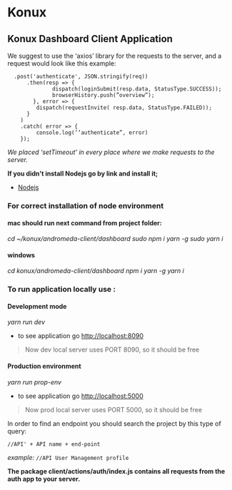 # Konux
## Konux Dashboard Client Application


We suggest to use the ‘axios’ library for the requests to the server, and a request would look like this example:

```axios
  .post('authenticate', JSON.stringify(req))
      .then(resp => {
              dispatch(loginSubmit(resp.data, StatusType.SUCCESS));
              browserHistory.push(”overview”);
        }, error => {
         dispatch(requestInvite( resp.data, StatusType.FAILED));
      }
    )
    .catch( error => {
         console.log(’‘authenticate”, error)
    });
```


*We placed ‘setTimeout’ in every place where we make requests to the server.*

**If you didn't install Nodejs go by link and install it;**
- [Nodejs](https://nodejs.org/en/download/)

### For correct installation of node environment
#### mac should run next command from project folder:
_cd ~/konux/andromeda-client/dashboard_
_sudo npm i yarn -g_ 
_sudo yarn i_

#### windows
_cd konux/andromeda-client/dashboard_
_npm i yarn -g_ 
_yarn i_


### To run application locally use :

#### Development mode
_yarn run dev_
- to see application go [http://localhost:8090](http://localhost:8090)

> Now dev local server uses PORT 8090, so it should be free

#### Production environment
_yarn run prop-env_
- to see application go [http://localhost:5000](http://localhost:5000)

> Now prod local server uses PORT 5000, so it should be free


In order to find an endpoint you should search the project by this type of query:

`//API' + API name + end-point`

*example:*
`//API User Management profile`

**The package client/actions/auth/index.js contains all requests from the auth app to your server.**